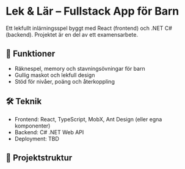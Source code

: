 # Lek & Lär – Fullstack App för Barn

Ett lekfullt inlärningsspel byggt med React (frontend) och .NET C# (backend). Projektet är en del av ett examensarbete.

## 🧩 Funktioner

- Räknespel, memory och stavningsövningar för barn
- Gullig maskot och lekfull design
- Stöd för nivåer, poäng och återkoppling

## 🛠 Teknik

- Frontend: React, TypeScript, MobX, Ant Design (eller egna komponenter)
- Backend: C# .NET Web API
- Deployment: TBD

## 📁 Projektstruktur


